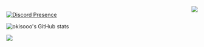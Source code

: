 <img src="https://osu-sig.vercel.app/card?user=samoxo&mode=std&lang=en&mini=true" align="right">

[![Discord Presence](https://lanyard.cnrad.dev/api/274178934143451137?theme=light&bg=ffffff&borderRadius=15px&animated=false&idleMessage=I'm%20currently%20away!&showDisplayName=true)](https://discord.com/users/274178934143451137)

![okisooo's GitHub stats](https://stats-six-kappa.vercel.app/api?username=okisooo&include_all_commits=true&show_icons=true&theme=buefy)

![](https://count.getloli.com/@okisooo)

